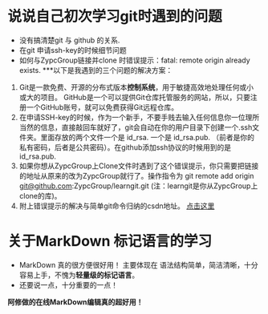 # 说说自己初次学习git时遇到的问题
* 没有搞清楚git 与 github 的关系.
* 在git 申请ssh-key的时候细节问题
* 如何与ZypcGroup链接并clone 时错误提示：fatal: remote origin already exists.
***以下是我遇到的三个问题的解决方案：
1. Git是一款免费、开源的分布式版本**控制系统**，用于敏捷高效地处理任何或小或大的项目。
   GitHub是一个可以提供Git仓库托管服务的网站，所以，只要注册一个GitHub账号，就可以免费获得Git远程仓库。
2. 在申请SSH-key的时候，作为一个新手，不要手贱去输入任何信息你一位理所当然的信息，直接敲回车就好了，git会自动在你的用户目录下创建一个.ssh文件夹。里面存放的两个文件一个是 id_rsa. 一个是 id_rsa.pub.  （前者是你的私有密码，后者是公共密码）。在github添加ssh协议的时候用到的是id_rsa.pub.
3. 如果你想从ZypcGroup上Clone文件时遇到了这个错误提示，你只需要把链接的地址从原来的改为ZypcGroup就行了。操作指令为 git remote add origin git@github.com:ZypcGroup/learngit.git (注：learngit是你从ZypcGroup上clone的库)。
4. 附上错误提示的解决与简单git命令归纳的csdn地址。 [点击这里](http://blog.csdn.net/qyf_5445/article/details/8737913)

# 关于MarkDown 标记语言的学习
* MarkDown 真的很方便很好用！
   主要体现在 语法结构简单，简洁清晰，十分容易上手，不愧为**轻量级的标记语言**。
* 还要说一点，十分重要的一点！

**阿修做的在线MarkDown编辑真的超好用！**
